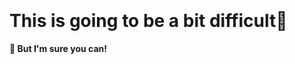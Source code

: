 <br>
<br>
<br>
<br>
<br>
<br>
<br>
<br>
<br>
<br>
<br>
<br>

# This is going to be a bit difficult:rocket:

**:speech_balloon: But I'm sure you can!**
